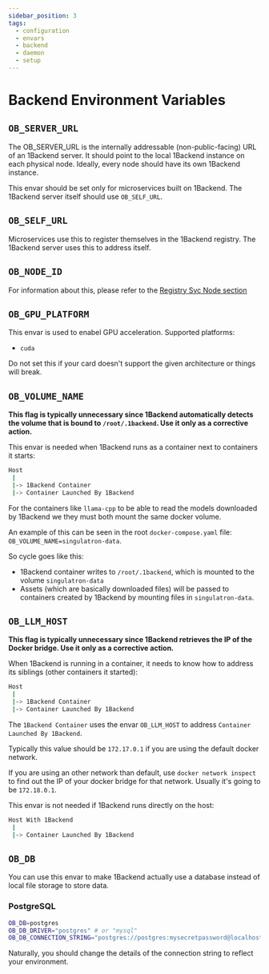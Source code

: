 ```yaml
---
sidebar_position: 3
tags:
  - configuration
  - envars
  - backend
  - daemon
  - setup
---
```


# Backend Environment Variables

## `OB_SERVER_URL`

The OB_SERVER_URL is the internally addressable (non-public-facing) URL of an 1Backend server. It should point to the local 1Backend instance on each physical node. Ideally, every node should have its own 1Backend instance.

This envar should be set only for microservices built on 1Backend. The 1Backend server itself should use `OB_SELF_URL`.

## `OB_SELF_URL`

Microservices use this to register themselves in the 1Backend registry. The 1Backend server uses this to address itself.

## `OB_NODE_ID`

For information about this, please refer to the [Registry Svc Node section](/docs/built-in-services/registry-svc#node)

## `OB_GPU_PLATFORM`

This envar is used to enabel GPU acceleration.
Supported platforms:

- `cuda`

Do not set this if your card doesn't support the given architecture or things will break.

## `OB_VOLUME_NAME`

**This flag is typically unnecessary since 1Backend automatically detects the volume that is bound to `/root/.1backend`. Use it only as a corrective action.**

This envar is needed when 1Backend runs as a container next to containers it starts:

```sh
Host
 |
 |-> 1Backend Container
 |-> Container Launched By 1Backend
```

For the containers like `llama-cpp` to be able to read the models downloaded by 1Backend we they must both mount the same docker volume.

An example of this can be seen in the root `docker-compose.yaml` file: `OB_VOLUME_NAME=singulatron-data`.

So cycle goes like this:

- 1Backend container writes to `/root/.1backend`, which is mounted to the volume `singulatron-data`
- Assets (which are basically downloaded files) will be passed to containers created by 1Backend by mounting files in `singulatron-data`.

## `OB_LLM_HOST`

**This flag is typically unnecessary since 1Backend retrieves the IP of the Docker bridge. Use it only as a corrective action.**

When 1Backend is running in a container, it needs to know how to address its siblings (other containers it started):

```sh
Host
 |
 |-> 1Backend Container
 |-> Container Launched By 1Backend
```

The `1Backend Container` uses the envar `OB_LLM_HOST` to address `Container Launched By 1Backend`.

Typically this value should be `172.17.0.1` if you are using the default docker network.

If you are using an other network than default, use `docker network inspect` to find out the IP of your docker bridge for that network.
Usually it's going to be `172.18.0.1`.

This envar is not needed if 1Backend runs directly on the host:

```sh
Host With 1Backend
 |
 |-> Container Launched By 1Backend
```

## `OB_DB`

You can use this envar to make 1Backend actually use a database instead of local file storage to store data.

### PostgreSQL

```sh
OB_DB=postgres
OB_DB_DRIVER="postgres" # or "mysql"
OB_DB_CONNECTION_STRING="postgres://postgres:mysecretpassword@localhost:5432/mydatabase?sslmode=disable"
```

Naturally, you should change the details of the connection string to reflect your environment.
